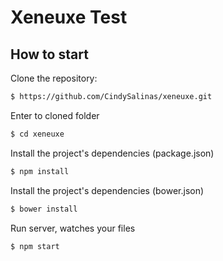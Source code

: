 
# Xeneuxe Test

## How to start

Clone the repository:

```sh
$ https://github.com/CindySalinas/xeneuxe.git
```

Enter to cloned folder

```sh
$ cd xeneuxe
```

Install the project's dependencies (package.json)

```sh
$ npm install
```

Install the project's dependencies (bower.json)

```sh
$ bower install
```

Run server, watches your files

```sh
$ npm start
```
